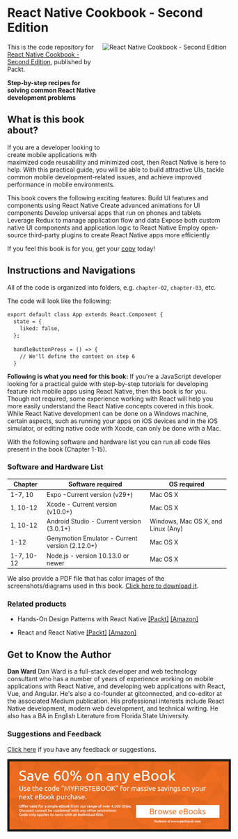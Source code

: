 # React Native Cookbook - Second Edition

<a href="https://www.packtpub.com/application-development/react-native-cookbook-second-edition?utm_source=github&utm_medium=repository&utm_campaign=9781788991926 "><img src="https://d255esdrn735hr.cloudfront.net/sites/default/files/imagecache/ppv4_main_book_cover/B09956_NEW1.png" alt="React Native Cookbook - Second Edition" height="256px" align="right"></a>

This is the code repository for [React Native Cookbook - Second Edition](https://www.packtpub.com/application-development/react-native-cookbook-second-edition?utm_source=github&utm_medium=repository&utm_campaign=9781788991926 ), published by Packt.

**Step-by-step recipes for solving common React Native development problems**

## What is this book about?
If you are a developer looking to create mobile applications with maximized code reusability and minimized cost, then React Native is here to help. With this practical guide, you will be able to build attractive UIs, tackle common mobile development-related issues, and achieve improved performance in mobile environments.

This book covers the following exciting features:
Build UI features and components using React Native
Create advanced animations for UI components
Develop universal apps that run on phones and tablets
Leverage Redux to manage application flow and data
Expose both custom native UI components and application logic to React Native
Employ open-source third-party plugins to create React Native apps more efficiently

If you feel this book is for you, get your [copy](https://www.amazon.com/dp/1788991923) today!


## Instructions and Navigations
All of the code is organized into folders, e.g. `chapter-02`, `chapter-03`, etc.

The code will look like the following:
```
export default class App extends React.Component {
  state = {
    liked: false,
  };

  handleButtonPress = () => {
    // We'll define the content on step 6
  }
```

**Following is what you need for this book:**
If you're a JavaScript developer looking for a practical guide with step-by-step tutorials for developing feature rich mobile apps using React Native, then this book is for you. Though not required, some experience working with React will help you more easily understand the React Native concepts covered in this book.
While React Native development can be done on a Windows machine, certain aspects, such as running your apps on iOS devices and in the iOS simulator, or editing native code with Xcode, can only be done with a Mac.

With the following software and hardware list you can run all code files present in the book (Chapter 1-15).
### Software and Hardware List
| Chapter | Software required | OS required |
| -------- | ------------------------------------ | ----------------------------------- |
| 1-7, 10 | Expo -Current version (v29+) | Mac OS X |
| 1, 10-12 | Xcode - Current version (v10.0+) | Mac OS X |
| 1, 10-12 | Android Studio - Current version (3.0.1+) | Windows, Mac OS X, and Linux (Any) |
| 1-12 | Genymotion Emulator - Current version (2.12.0+) | Mac OS X |
| 1-7, 10-12 | Node.js - version 10.13.0 or newer | Mac OS X |

We also provide a PDF file that has color images of the screenshots/diagrams used in this book. [Click here to download it](https://www.packtpub.com/sites/default/files/downloads/9781788991926_ColorImages.pdf).

### Related products
* Hands-On Design Patterns with React Native [[Packt]](https://www.packtpub.com/application-development/hands-design-patterns-react-native?utm_source=github&utm_medium=repository&utm_campaign=9781788994460 ) [[Amazon]](https://www.amazon.com/dp/1788994469)

* React and React Native [[Packt]](https://www.packtpub.com/application-development/react-and-react-native-second-edition?utm_source=github&utm_medium=repository&utm_campaign=) [[Amazon]](https://www.amazon.com/dp/1789346797)


## Get to Know the Author
**Dan Ward**
Dan Ward is a full-stack developer and web technology consultant who has a number of years of experience working on mobile applications with React Native, and developing web applications with React, Vue, and Angular. He's also a co-founder at gitconnected, and co-editor at the associated Medium publication. His professional interests include React Native development, modern web development, and technical writing. He also has a BA in English Literature from Florida State University.

### Suggestions and Feedback
[Click here](https://docs.google.com/forms/d/e/1FAIpQLSdy7dATC6QmEL81FIUuymZ0Wy9vH1jHkvpY57OiMeKGqib_Ow/viewform) if you have any feedback or suggestions.

<a href="https://www.packtpub.com/?utm_source=github&utm_medium=banner&utm_campaign=GitHubBanner"><img src="https://raw.githubusercontent.com/PacktPublishing/GitHub/master/GitHub.png"
alt="https://www.packtpub.com/" border="5" /></a>